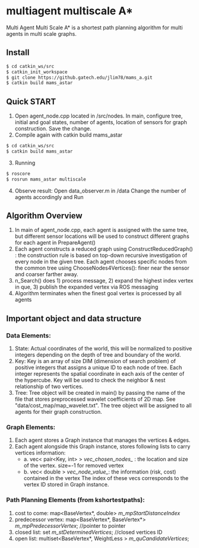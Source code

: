 # multiagent multiscale A*
Multi Agent Multi Scale A* is a shortest path planning algorithm for multi agents in multi scale graphs.

## Install
``` bash
$ cd catkin_ws/src
$ catkin_init_workspace
$ git clone https://github.gatech.edu/jlim78/mams_a.git
$ catkin build mams_astar
```

## Quick START
1. Open agent_node.cpp located in /src/nodes.
  In main, configure tree, initial and goal states, number of agents, location of sensors for graph construction. Save the change.
2. Compile again with catkin build mams_astar
``` bash
$ cd catkin_ws/src
$ catkin build mams_astar
```
3. Running
``` bash
$ roscore
$ rosrun mams_astar multiscale
```
4. Observe result:
Open data_observer.m in /data
Change the number of agents accordingly and Run


## Algorithm Overview
1. In main of agent_node.cpp, each agent is assigned with the same tree, but different sensor locations will be used to construct different graphs for each agent in PrepareAgent()
2. Each agent constructs a reduced graph using ConstructReducedGraph() : the construction rule is based on top-down recursive investigation of every node in the given tree. Each agent chooses specific nodes from the common tree using ChooseNodes4Vertices(): finer near the sensor and coarser farther away.
3. n_Search() does 1) process message, 2) expand the highest index vertex in que, 3) publish the expanded vertex via ROS messaging
4. Algorithm terminates when the finest goal vertex is processed by all agents


## Important object and data structure
### Data Elements:
1. State: Actual coordinates of the world, this will be normalized to positive integers depending on the depth of tree and boundary of the world.
2. Key: Key is an array of size DIM (dimension of search problem) of positive integers that assigns a unique ID to each node of tree. Each integer represents the spatial coordinate in each axis of the center of the hypercube. Key will be used to check the neighbor & nest relationship of two vertices.
3. Tree: Tree object will be created in main() by passing the name of the file that stores preprocessed wavelet coefficients of 2D map. See "data/cost_map/map_wavelet.txt". The tree object will be assigned to all agents for their graph construction.  

### Graph Elements:
1. Each agent stores a Graph instance that manages the vertices & edges.
2. Each agent alongside this Graph instance, stores following lists to carry vertices information:
   - a. vec< pair<Key, int> > *vec_chosen_nodes_* : the location and size of the vertex. size=-1 for removed vertex
   - b. vec< double > *vec_node_value_*: the information (risk, cost) contained in the vertex
  The index of these vecs corresponds to the vertex ID stored in Graph instance.

### Path Planning Elements (from kshortestpaths):
1. cost to come: 	map<BaseVertex*, double> *m_mpStartDistanceIndex*
2. predecessor vertex:  map<BaseVertex*, BaseVertex*> *m_mpPredecessorVertex*; //pointer to pointer
3. closed list: set<long> *m_stDeterminedVertices*; //closed vertices ID
4. open list: multiset<BaseVertex*, WeightLess<BaseVertex> > *m_quCandidateVertices*;
